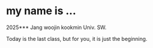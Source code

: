 # my name is ...


2025*** Jang woojin
kookmin Univ. SW.


Today is the last class, but for you, it is just the beginning.

